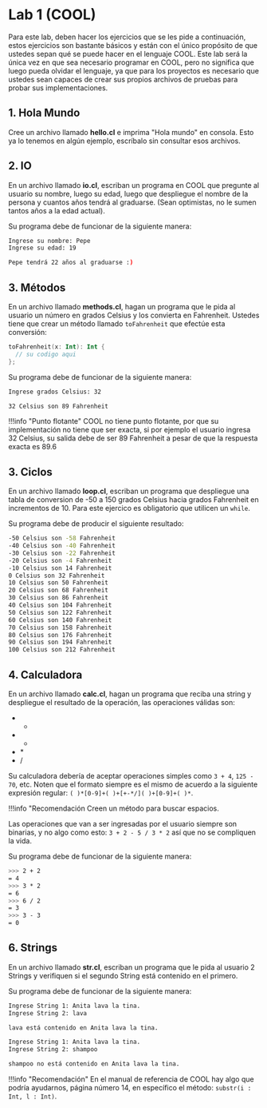 # Lab 1 \(COOL\)

Para este lab, deben hacer los ejercicios que se les pide a continuación, estos ejercicios son bastante básicos y están con el único propósito de que ustedes sepan qué se puede hacer en el lenguaje COOL. Este lab será la única vez en que sea necesario programar en COOL, pero no significa que luego pueda olvidar el lenguaje, ya que para los proyectos es necesario que ustedes sean capaces de crear sus propios archivos de pruebas para probar sus implementaciones.

## 1. Hola Mundo

Cree un archivo llamado **hello.cl** e imprima "Hola mundo" en consola. Esto ya lo tenemos en algún ejemplo, escríbalo sin consultar esos archivos.

## 2. IO

En un archivo llamado **io.cl**, escriban un programa en COOL que pregunte al usuario su nombre, luego su edad, luego que despliegue el nombre de la persona y cuantos años tendrá al graduarse. \(Sean optimistas, no le sumen tantos años a la edad actual\).

Su programa debe de funcionar de la siguiente manera:

```bash
Ingrese su nombre: Pepe
Ingrese su edad: 19

Pepe tendrá 22 años al graduarse :)
```

## 3. Métodos

En un archivo llamado **methods.cl**, hagan un programa que le pida al usuario un número en grados Celsius y los convierta en Fahrenheit. Ustedes tiene que crear un método llamado `toFahrenheit` que efectúe esta conversión:

```kotlin
toFahrenheit(x: Int): Int {
  // su codigo aqui
};
```

Su programa debe de funcionar de la siguiente manera:

```bash
Ingrese grados Celsius: 32

32 Celsius son 89 Fahrenheit
```

!!!info "Punto flotante"
	COOL no tiene punto flotante, por que su implementación no tiene que ser exacta, si por ejemplo el usuario ingresa 32 Celsius, su salida debe de ser 89 Fahrenheit a pesar de que la respuesta exacta es 89.6


## 3. Ciclos

En un archivo llamado **loop.cl**, escriban un programa que despliegue una tabla de conversion de -50 a 150 grados Celsius hacia grados Fahrenheit en incrementos de 10. Para este ejercico es obligatorio que utilicen un `while`.

Su programa debe de producir el siguiente resultado:

```bash
-50 Celsius son -58 Fahrenheit
-40 Celsius son -40 Fahrenheit
-30 Celsius son -22 Fahrenheit
-20 Celsius son -4 Fahrenheit
-10 Celsius son 14 Fahrenheit
0 Celsius son 32 Fahrenheit
10 Celsius son 50 Fahrenheit
20 Celsius son 68 Fahrenheit
30 Celsius son 86 Fahrenheit
40 Celsius son 104 Fahrenheit
50 Celsius son 122 Fahrenheit
60 Celsius son 140 Fahrenheit
70 Celsius son 158 Fahrenheit
80 Celsius son 176 Fahrenheit
90 Celsius son 194 Fahrenheit
100 Celsius son 212 Fahrenheit
```

## 4. Calculadora

En un archivo llamado **calc.cl**, hagan un programa que reciba una string y despliegue el resultado de la operación, las operaciones válidas son:

* +
* -
* \*
* /

Su calculadora debería de aceptar operaciones simples como `3 + 4`, `125 - 70`, etc. Noten que el formato siempre es el mismo de acuerdo a la siguiente expresión regular: `( )*[0-9]+( )+[+-*/]( )+[0-9]+( )*`.

!!!info "Recomendación
	Creen un método para buscar espacios.

Las operaciones que van a ser ingresadas por el usuario siempre son binarias, y no algo como esto: `3 + 2 - 5 / 3 * 2` así que no se compliquen la vida.

Su programa debe de funcionar de la siguiente manera:

```bash
>>> 2 + 2
= 4
>>> 3 * 2
= 6
>>> 6 / 2
= 3
>>> 3 - 3
= 0
```

## 6. Strings

En un archivo llamado **str.cl**, escriban un programa que le pida al usuario 2 Strings y verifiquen si el segundo String está contenido en el primero.

Su programa debe de funcionar de la siguiente manera:

```bash
Ingrese String 1: Anita lava la tina.
Ingrese String 2: lava

lava está contenido en Anita lava la tina.

Ingrese String 1: Anita lava la tina.
Ingrese String 2: shampoo

shampoo no está contenido en Anita lava la tina.
```

!!!info "Recomendación"
	En el manual de referencia de COOL hay algo que podría ayudarnos, página número 14, en específico el método: `substr(i : Int, l : Int)`.
	
